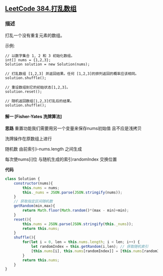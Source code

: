 ## [LeetCode 384.打乱数组](https://leetcode-cn.com/problems/shuffle-an-array)
### 描述

打乱一个没有重复元素的数组。

示例:
```
// 以数字集合 1, 2 和 3 初始化数组。
int[] nums = {1,2,3};
Solution solution = new Solution(nums);

// 打乱数组 [1,2,3] 并返回结果。任何 [1,2,3]的排列返回的概率应该相同。
solution.shuffle();

// 重设数组到它的初始状态[1,2,3]。
solution.reset();

// 随机返回数组[1,2,3]打乱后的结果。
solution.shuffle();
```
#### 解一 [Fisher-Yates 洗牌算法]
**思路**
重置功能我们需要用另一个变量来保存nums初始值 且不应是浅拷贝 

洗牌操作在原数组上进行

随机数 由前索引i-nums.length 之间生成

每次使nums[i]位 与随机生成的索引randomIndex 交换位置

**代码**
```Javascript 
class Solution {
    constructor(nums){
        this.nums = nums;
        this._nums = JSON.parse(JSON.stringify(nums));
    }
    // 获取指定区间随机数
    getRandom(min,max){
        return Math.floor(Math.random()*(max - min)+min);
    }
    reset(){
        this.nums = JSON.parse(JSON.stringify(this._nums));
        return this.nums;
    }
    shuffle(){
        for(let i = 0, len = this.nums.length; i < len; i++) {
            let randomIndex = this.getRandom(i,len); // 获取随机索引
            [this.nums[i], this.nums[randomIndex]] = [this.nums[randomIndex], this.nums[i]]; // 交换位置
        }
        return this.nums;
    }
}
```
